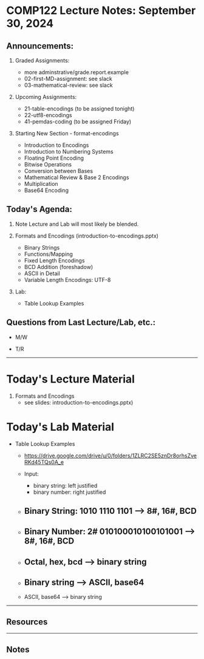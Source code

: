# COMP122 Lecture Notes: September 30, 2024

## Announcements:
  1. Graded Assignments:
     - more adminstrative/grade.report.example 
     * 02-first-MD-assignment: see slack
     * 03-mathematical-review: see slack

  1. Upcoming Assignments:
     * 21-table-encodings  (to be assigned tonight)
     * 22-utf8-encodings
     * 41-pemdas-coding    (to be assigned Friday)
    
  1. Starting New Section - format-encodings
     - Introduction to Encodings 
     - Introduction to Numbering Systems
     - Floating Point Encoding
     - Bitwise Operations
     - Conversion between Bases
     - Mathematical Review & Base 2 Encodings
     - Multiplication
     - Base64 Encoding


## Today's Agenda:
  1. Note Lecture and Lab will most likely be blended.

  1. Formats and Encodings (introduction-to-encodings.pptx)
     * Binary Strings
     * Functions/Mapping
     * Fixed Length Encodings
     * BCD Addition (foreshadow)
     * ASCII in Detail
     * Variable Length Encodings: UTF-8

  1. Lab: 
     - Table Lookup Examples

## Questions from Last Lecture/Lab, etc.:
   * M/W 

   * T/R 

---
# Today's Lecture Material

  1. Formats and Encodings
     - see slides: introduction-to-encodings.pptx)

# Today's Lab Material
  - Table Lookup Examples
    * https://drive.google.com/drive/u/0/folders/1ZLRC2SE5znDr8orhsZveRKd45TQs0A_e

    * Input:
      * binary string: left justified
      * binary number: right justified

    * Binary String: 1010 1110 1101  --> 8#, 16#, BCD
      -

    * Binary Number: 2# 010100010100101001 --> 8#, 16#, BCD
      - 

    * Octal, hex, bcd  --> binary string
      -

    * Binary string --> ASCII, base64
      - 

    * ASCII, base64 --> binary string 
 

---
## Resources


---
<!-- This section for student's to place their own notes. -->
<!-- This section will not be updated by the Professor.   -->

## Notes  


